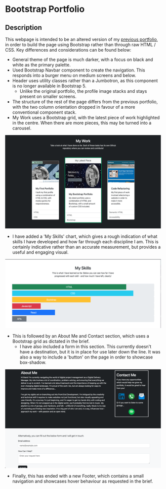 # Bootstrap Portfolio

## Description

This webpage is intended to be an altered version of my [previous portfolio](https://michaelfriel.github.io/My-portfolio/), in order to build the page using Bootstrap rather than through raw HTML / CSS.
Key differences and considerations can be found below: 

* General theme of the page is much darker, with a focus on black and white as the primary palette. 
* Used Bootstrap Navbar component to create the navigation. This responds into a burger menu on medium screens and below.
* Header uses utility classes rather than a Jumbotron, as this component is no longer available in Bootstrap 5.
  * Unlike the original portfolio, the profile image stacks and stays present on smaller screens.
* The structure of the rest of the page differs from the previous portfolio, with the two column orientation dropped in favour of a more conventional component stack.
* My Work uses a Bootstrap grid, with the latest piece of work highlighted in the centre. When there are more pieces, this may be turned into a carousel.

![Screenshot of the My Work section](images/My-Work.png)

* I have added a 'My Skills' chart, which gives a rough indication of what skills I have developed and how far through each discipline I am. This is certainly indicative rather than an accurate measurement, but provides a useful and engaging visual.

![Screenshot showing the My Skills section](images/image.png)

* This is followed by an About Me and Contact section, which uses a Bootstrap grid as dictated in the brief.
  * I have also included a form in this section. This currently doesn't have a destination, but it is in place for use later down the line. It was also a way to include a 'button' on the page in order to showcase box-shadow.

![New About Me and Contact section, with form.](images/about-and-contact.png)
* Finally, this has ended with a new Footer, which contains a small navigation and showcases hover behaviour as requested in the brief.
